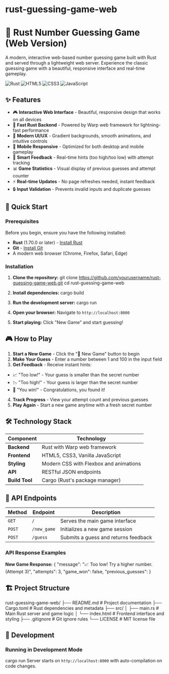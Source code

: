 # rust-guessing-game-web
# 🎯 Rust Number Guessing Game (Web Version)

A modern, interactive web-based number guessing game built with Rust and served through a lightweight web server. Experience the classic guessing game with a beautiful, responsive interface and real-time gameplay.

![Rust](https://img.shields.io/badge/rust-%23000000.svg?style=for-the-badge&logo=rust&logoColor=white)
![HTML5](https://img.shields.io/badge/html5-%23E34F26.svg?style=for-the-badge&logo=html5&logoColor=white)
![CSS3](https://img.shields.io/badge/css3-%23157096.svg?style=for-the-badge&logo=css3&logoColor=white)
![JavaScript](https://img.shields.io/badge/javascript-%23323330.svg?style=for-the-badge&logo=javascript&logoColor=%23F7DF1E)

## ✨ Features

- 🎮 **Interactive Web Interface** - Beautiful, responsive design that works on all devices
- 🚀 **Fast Rust Backend** - Powered by Warp web framework for lightning-fast performance
- 🎨 **Modern UI/UX** - Gradient backgrounds, smooth animations, and intuitive controls
- 📱 **Mobile Responsive** - Optimized for both desktop and mobile gameplay
- 🎯 **Smart Feedback** - Real-time hints (too high/too low) with attempt tracking
- 📊 **Game Statistics** - Visual display of previous guesses and attempt counter
- ⚡ **Real-time Updates** - No page refreshes needed, instant feedback
- 🔒 **Input Validation** - Prevents invalid inputs and duplicate guesses

## 🚀 Quick Start

### Prerequisites

Before you begin, ensure you have the following installed:
- **Rust** (1.70.0 or later) - [Install Rust](https://rustup.rs/)
- **Git** - [Install Git](https://git-scm.com/)
- A modern web browser (Chrome, Firefox, Safari, Edge)

### Installation

1. **Clone the repository:**
git clone https://github.com/yourusername/rust-guessing-game-web.git
cd rust-guessing-game-web

2. **Install dependencies:**
cargo build

3. **Run the development server:**
cargo run


4. **Open your browser:**
Navigate to `http://localhost:8000`

5. **Start playing:**
Click "New Game" and start guessing!

## 🎮 How to Play

1. **Start a New Game** - Click the "🔄 New Game" button to begin
2. **Make Your Guess** - Enter a number between 1 and 100 in the input field
3. **Get Feedback** - Receive instant hints:
- 📈 "Too low!" - Your guess is smaller than the secret number
- 📉 "Too high!" - Your guess is larger than the secret number
- 🎉 "You win!" - Congratulations, you found it!
4. **Track Progress** - View your attempt count and previous guesses
5. **Play Again** - Start a new game anytime with a fresh secret number

## 🛠️ Technology Stack

| Component | Technology |
|-----------|------------|
| **Backend** | Rust with Warp web framework |
| **Frontend** | HTML5, CSS3, Vanilla JavaScript |
| **Styling** | Modern CSS with Flexbox and animations |
| **API** | RESTful JSON endpoints |
| **Build Tool** | Cargo (Rust's package manager) |

## 📡 API Endpoints

| Method | Endpoint | Description |
|--------|----------|-------------|
| `GET` | `/` | Serves the main game interface |
| `POST` | `/new_game` | Initializes a new game session |
| `POST` | `/guess` | Submits a guess and returns feedback |

### API Response Examples

**New Game Response:**
{
"message": "📈 Too low! Try a higher number. (Attempt 3)",
"attempts": 3,
"game_won": false,
"previous_guesses":
}

## 🏗️ Project Structure

rust-guessing-game-web/
├── README.md # Project documentation
├── Cargo.toml # Rust dependencies and metadata
├── src/
│ ├── main.rs # Main Rust server and game logic
│ └── index.html # Frontend interface and styling
├── .gitignore # Git ignore rules
└── LICENSE # MIT license file


## 🔧 Development

### Running in Development Mode
cargo run
Server starts on `http://localhost:8000` with auto-compilation on code changes.




